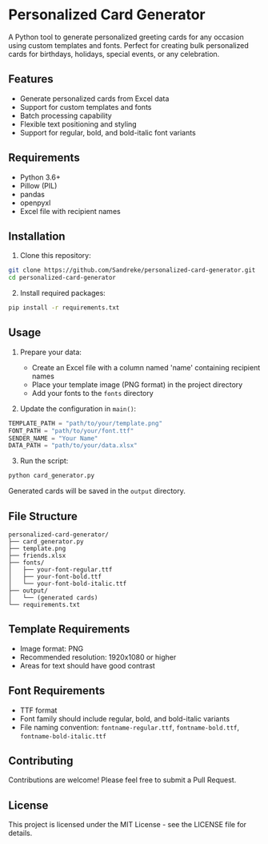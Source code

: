 # Personalized Card Generator

A Python tool to generate personalized greeting cards for any occasion using custom templates and fonts. Perfect for creating bulk personalized cards for birthdays, holidays, special events, or any celebration.

## Features

- Generate personalized cards from Excel data
- Support for custom templates and fonts
- Batch processing capability
- Flexible text positioning and styling
- Support for regular, bold, and bold-italic font variants

## Requirements

- Python 3.6+
- Pillow (PIL)
- pandas
- openpyxl
- Excel file with recipient names

## Installation

1. Clone this repository:
```bash
git clone https://github.com/Sandreke/personalized-card-generator.git
cd personalized-card-generator
```

2. Install required packages:
```bash
pip install -r requirements.txt
```

## Usage

1. Prepare your data:
   - Create an Excel file with a column named 'name' containing recipient names
   - Place your template image (PNG format) in the project directory
   - Add your fonts to the `fonts` directory

2. Update the configuration in `main()`:
```python
TEMPLATE_PATH = "path/to/your/template.png"
FONT_PATH = "path/to/your/font.ttf"
SENDER_NAME = "Your Name"
DATA_PATH = "path/to/your/data.xlsx"
```

3. Run the script:
```bash
python card_generator.py
```

Generated cards will be saved in the `output` directory.

## File Structure
```
personalized-card-generator/
├── card_generator.py
├── template.png
├── friends.xlsx
├── fonts/
│   ├── your-font-regular.ttf
│   ├── your-font-bold.ttf
│   └── your-font-bold-italic.ttf
├── output/
│   └── (generated cards)
└── requirements.txt
```

## Template Requirements

- Image format: PNG
- Recommended resolution: 1920x1080 or higher
- Areas for text should have good contrast

## Font Requirements

- TTF format
- Font family should include regular, bold, and bold-italic variants
- File naming convention: `fontname-regular.ttf`, `fontname-bold.ttf`, `fontname-bold-italic.ttf`

## Contributing

Contributions are welcome! Please feel free to submit a Pull Request.

## License

This project is licensed under the MIT License - see the LICENSE file for details.
